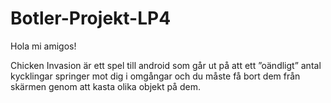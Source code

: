 # Botler-Projekt-LP4
Hola mi amigos! 

Chicken Invasion är ett spel till android som går ut på att ett ”oändligt” antal kycklingar springer mot dig i omgångar och du måste få bort dem från skärmen genom att kasta olika objekt på dem.
